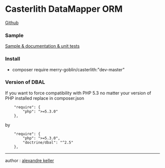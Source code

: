 Casterlith DataMapper ORM
========================

[Github](https://github.com/merry-goblin/casterlith-composer)

### Sample

[Sample & documentation & unit tests](https://github.com/merry-goblin/casterlith)

### Install

- composer require merry-goblin/casterlith:"dev-master"

### Version of DBAL

If you want to force compatibility with PHP 5.3 no matter your version of PHP installed replace in composer.json

```
    "require": {
        "php": ">=5.3.0"
    },
```

by

```
    "require": {
        "php": ">=5.3.0",
        "doctrine/dbal": "^2.5"
    },
```

--------------------------

author : [alexandre keller](https://github.com/merry-goblin)
